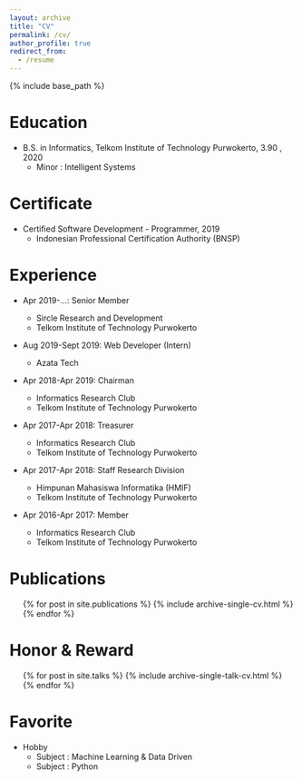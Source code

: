```yaml
---
layout: archive
title: "CV"
permalink: /cv/
author_profile: true
redirect_from:
  - /resume
---
```


{% include base_path %}

Education
======
* B.S. in Informatics, Telkom Institute of Technology Purwokerto, 3.90 , 2020
  * Minor : Intelligent Systems
  
Certificate
======
* Certified Software Development - Programmer, 2019
  * Indonesian Professional Certification Authority (BNSP)

Experience
======
* Apr 2019-...: Senior Member
  * Sircle Research and Development
  * Telkom Institute of Technology Purwokerto

* Aug 2019-Sept 2019: Web Developer (Intern)
  * Azata Tech
  
* Apr 2018-Apr 2019: Chairman
  * Informatics Research Club
  * Telkom Institute of Technology Purwokerto
  
* Apr 2017-Apr 2018: Treasurer
  * Informatics Research Club
  * Telkom Institute of Technology Purwokerto

* Apr 2017-Apr 2018: Staff Research Division
  * Himpunan Mahasiswa Informatika (HMIF)
  * Telkom Institute of Technology Purwokerto
  
* Apr 2016-Apr 2017: Member
  * Informatics Research Club
  * Telkom Institute of Technology Purwokerto
  
Publications
======
  <ul>{% for post in site.publications %}
    {% include archive-single-cv.html %}
  {% endfor %}</ul>
  
Honor & Reward
======
  <ul>{% for post in site.talks %}
    {% include archive-single-talk-cv.html %}
  {% endfor %}</ul>
  
Favorite
======
* Hobby
  * Subject : Machine Learning & Data Driven
  * Subject : Python
